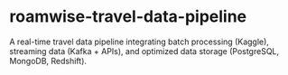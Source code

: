 # roamwise-travel-data-pipeline
A real-time travel data pipeline integrating batch processing (Kaggle), streaming data (Kafka + APIs), and optimized data storage (PostgreSQL, MongoDB, Redshift).
